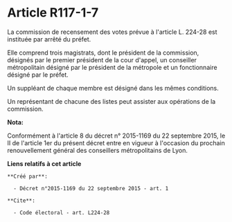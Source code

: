 # Article R117-1-7

La commission de recensement des votes prévue à l'article L. 224-28 est instituée par arrêté du préfet. 

Elle comprend trois magistrats, dont le président de la commission, désignés par le premier président de la cour d'appel, un
conseiller métropolitain désigné par le président de la métropole et un fonctionnaire désigné par le préfet. 

Un suppléant de chaque membre est désigné dans les mêmes conditions. 

Un représentant de chacune des listes peut assister aux opérations de la commission.

**Nota:**

Conformément à l'article 8 du décret n° 2015-1169 du 22 septembre 2015, le II de l'article 1er du présent décret entre en
vigueur à l'occasion du prochain renouvellement général des conseillers métropolitains de Lyon.

**Liens relatifs à cet article**

	**Créé par**:

	  - Décret n°2015-1169 du 22 septembre 2015 - art. 1

	**Cite**:

	  - Code électoral - art. L224-28

